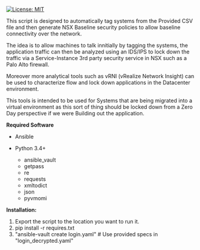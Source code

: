 [![License: MIT](https://img.shields.io/badge/License-MIT-yellow.svg)](https://opensource.org/licenses/MIT)

This script is designed to automatically tag systems from the Provided CSV file and then generate NSX Baseline security policies to allow 
baseline connectivity over the network.

The idea is to allow machines to talk innitially by tagging the systems, the application traffic can then be analyzed using an
IDS/IPS to lock down the traffic via a Service-Instance 3rd party security service in NSX such as a Palo Alto firewall.

Moreover more analytical tools such as vRNI (vRealize Network Insight) can be used to characterize flow and lock down applications in the 
Datacenter environment.

This tools is intended to be used for Systems that are being migrated into a virtual environment as this sort of thing should be locked down 
from a Zero Day perspective if we were Building out the application.

**Required Software**

* Ansible

* Python 3.4+
  * ansible_vault
  * getpass
  * re
  * requests
  * xmltodict
  * json
  * pyvmomi

**Installation:**
1) Export the script to the location you want to run it.
2) pip install -r requires.txt
3) "ansible-vault create login.yaml" # Use provided specs in "login_decrypted.yaml"
